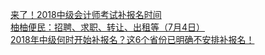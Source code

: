   
[来了！2018中级会计师考试补报名时间](http://www.dianyue.me/archives/213/u7t8f8s2o2n0l3oc/)  
[柚柚便民：招聘、求职、转让、出租等（7月4日）](http://www.dianyue.me/archives/873/hif2alud04u6kv2j/)  
[2018年中级何时开始补报名？这6个省份已明确不安排补报名！](http://www.dianyue.me/archives/517/7onqo4l71cbkjk4i/)